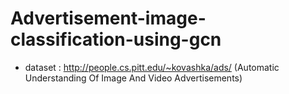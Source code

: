 # Advertisement-image-classification-using-gcn

- dataset : http://people.cs.pitt.edu/~kovashka/ads/ (Automatic Understanding Of Image And Video Advertisements)
